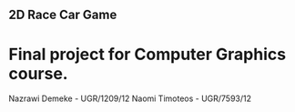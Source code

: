 ## 2D Race Car Game
# Final project for Computer Graphics course.

Nazrawi Demeke - UGR/1209/12
Naomi Timoteos - UGR/7593/12
